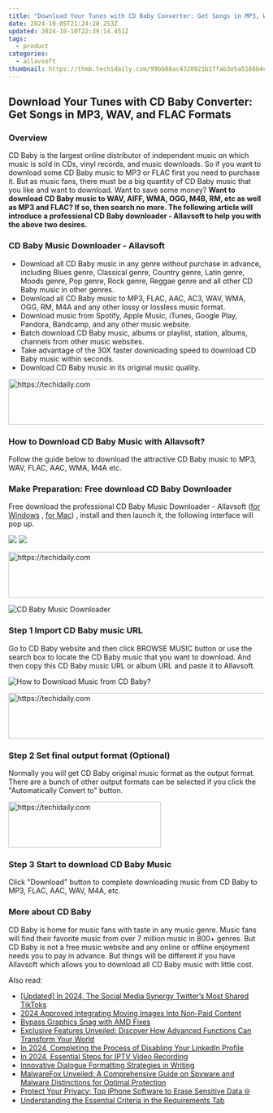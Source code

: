 ```yaml
---
title: "Download Your Tunes with CD Baby Converter: Get Songs in MP3, WAV, and FLAC Formats"
date: 2024-10-05T21:24:28.253Z
updated: 2024-10-10T22:39:14.451Z
tags:
  - product
categories:
  - allavsoft
thumbnail: https://thmb.techidaily.com/99bb08ac4320921b1ffab3e5a5166b4c117aac2cf8ab3a2d0b2277eb6b26d486.jpg
---
```


## Download Your Tunes with CD Baby Converter: Get Songs in MP3, WAV, and FLAC Formats

### Overview

CD Baby is the largest online distributor of independent music on which music is sold in CDs, vinyl records, and music downloads. So if you want to download some CD Baby music to MP3 or FLAC first you need to purchase it. But as music fans, there must be a big quantity of CD Baby music that you like and want to download. Want to save some money? **Want to download CD Baby music to WAV, AIFF, WMA, OGG, M4B, RM, etc as well as MP3 and FLAC? If so, then search no more. The following article will introduce a professional CD Baby downloader - Allavsoft to help you with the above two desires.**

### CD Baby Music Downloader - Allavsoft

* Download all CD Baby music in any genre without purchase in advance, including Blues genre, Classical genre, Country genre, Latin genre, Moods genre, Pop genre, Rock genre, Reggae genre and all other CD Baby music in other genres.
* Download all CD Baby music to MP3, FLAC, AAC, AC3, WAV, WMA, OGG, RM, M4A and any other lossy or lossless music format.
* Download music from Spotify, Apple Music, iTunes, Google Play, Pandora, Bandcamp, and any other music website.
* Batch download CD Baby music, albums or playlist, station, albums, channels from other music websites.
* Take advantage of the 30X faster downloading speed to download CD Baby music within seconds.
* Download CD Baby music in its original music quality.

<!-- affiliate ads begin -->
<a href="https://appsumo.8odi.net/c/5597632/2130885/7443" target="_top" id="2130885">
  <img src="//a.impactradius-go.com/display-ad/7443-2130885" border="0" alt="https://techidaily.com" width="600" height="90"/>
</a>
<img height="0" width="0" src="https://appsumo.8odi.net/i/5597632/2130885/7443" style="position:absolute;visibility:hidden;" border="0" />
<!-- affiliate ads end -->

### How to Download CD Baby Music with Allavsoft?

Follow the guide below to download the attractive CD Baby music to MP3, WAV, FLAC, AAC, WMA, M4A etc.

### Make Preparation: Free download CD Baby Downloader

Free download the professional CD Baby Music Downloader - Allavsoft ([for Windows](https://tools.techidaily.com/allavsoft/products/) , [for Mac](https://tools.techidaily.com/allavsoft/products/)) , install and then launch it, the following interface will pop up.

[![](https://www.allavsoft.com/how-to/../images/how-to/free-download-win.jpg)](https://tools.techidaily.com/allavsoft/products/) [![](https://www.allavsoft.com/how-to/../images/how-to/free-download-mac.jpg)](https://tools.techidaily.com/allavsoft/products/)

<!-- affiliate ads begin -->
<a href="https://unicoeye.pxf.io/c/5597632/2134493/18498" target="_top" id="2134493">
  <img src="//a.impactradius-go.com/display-ad/18498-2134493" border="0" alt="https://techidaily.com" width="728" height="90"/>
</a>
<img height="0" width="0" src="https://unicoeye.pxf.io/i/5597632/2134493/18498" style="position:absolute;visibility:hidden;" border="0" />
<!-- affiliate ads end -->

![CD Baby Music Downloader](https://www.allavsoft.com/how-to/../images/allavsoft/screen-shot-600.jpg)

### Step 1 Import CD Baby music URL

Go to CD Baby website and then click BROWSE MUSIC button or use the search box to locate the CD Baby music that you want to download. And then copy this CD Baby music URL or album URL and paste it to Allavsoft.

![How to Download Music from CD Baby?](https://www.allavsoft.com/how-to/../images/how-to/download-rtmp-video/download-rtmp-video.jpg)

<!-- affiliate ads begin -->
<a href="https://appsumo.8odi.net/c/5597632/2144276/7443" target="_top" id="2144276">
  <img src="//a.impactradius-go.com/display-ad/7443-2144276" border="0" alt="https://techidaily.com" width="728" height="90"/>
</a>
<img height="0" width="0" src="https://appsumo.8odi.net/i/5597632/2144276/7443" style="position:absolute;visibility:hidden;" border="0" />
<!-- affiliate ads end -->

### Step 2 Set final output format (Optional)

Normally you will get CD Baby original music format as the output format. There are a bunch of other output formats can be selected if you click the "Automatically Convert to" button.

<!-- affiliate ads begin -->
<a href="https://aligracehair.sjv.io/c/5597632/1886069/19272" target="_top" id="1886069">
  <img src="//a.impactradius-go.com/display-ad/19272-1886069" border="0" alt="https://techidaily.com" width="300" height="90"/>
</a>
<img height="0" width="0" src="https://aligracehair.sjv.io/i/5597632/1886069/19272" style="position:absolute;visibility:hidden;" border="0" />
<!-- affiliate ads end -->

### Step 3 Start to download CD Baby Music

Click "Download" button to complete downloading music from CD Baby to MP3, FLAC, AAC, WAV, M4A, etc.

### More about CD Baby

CD Baby is home for music fans with taste in any music genre. Music fans will find their favorite music from over 7 million music in 800+ genres. But CD Baby is not a free music website and any online or offline enjoyment needs you to pay in advance. But things will be different if you have Allavsoft which allows you to download all CD Baby music with little cost.

<ins class="adsbygoogle"
     style="display:block"
     data-ad-format="autorelaxed"
     data-ad-client="ca-pub-7571918770474297"
     data-ad-slot="1223367746"></ins>

<ins class="adsbygoogle"
     style="display:block"
     data-ad-client="ca-pub-7571918770474297"
     data-ad-slot="8358498916"
     data-ad-format="auto"
     data-full-width-responsive="true"></ins>

<span class="atpl-alsoreadstyle">Also read:</span>
<div><ul>
<li><a href="https://twitter-clips.techidaily.com/updated-in-2024-the-social-media-synergy-twitters-most-shared-tiktoks/"><u>[Updated] In 2024, The Social Media Synergy Twitter’s Most Shared TikToks</u></a></li>
<li><a href="https://youtube-help.techidaily.com/2024-approved-integrating-moving-images-into-non-paid-content/"><u>2024 Approved Integrating Moving Images Into Non-Paid Content</u></a></li>
<li><a href="https://network-issues.techidaily.com/bypass-graphics-snag-with-amd-fixes/"><u>Bypass Graphics Snag with AMD Fixes</u></a></li>
<li><a href="https://fox-within.techidaily.com/exclusive-features-unveiled-discover-how-advanced-functions-can-transform-your-world/"><u>Exclusive Features Unveiled: Discover How Advanced Functions Can Transform Your World</u></a></li>
<li><a href="https://vp-tips.techidaily.com/in-2024-completing-the-process-of-disabling-your-linkedin-profile/"><u>In 2024, Completing the Process of Disabling Your LinkedIn Profile</u></a></li>
<li><a href="https://screen-mirroring-recording.techidaily.com/in-2024-essential-steps-for-iptv-video-recording/"><u>In 2024, Essential Steps for IPTV Video Recording</u></a></li>
<li><a href="https://fox-within.techidaily.com/innovative-dialogue-formatting-strategies-in-writing/"><u>Innovative Dialogue Formatting Strategies in Writing</u></a></li>
<li><a href="https://fox-within.techidaily.com/malwarefox-unveiled-a-comprehensive-guide-on-spyware-and-malware-distinctions-for-optimal-protection/"><u>MalwareFox Unveiled: A Comprehensive Guide on Spyware and Malware Distinctions for Optimal Protection</u></a></li>
<li><a href="https://data-safeguard.techidaily.com/protect-your-privacy-top-iphone-software-to-erase-sensitive-data/"><u>Protect Your Privacy: Top iPhone Software to Erase Sensitive Data 🌐</u></a></li>
<li><a href="https://fox-within.techidaily.com/understanding-the-essential-criteria-in-the-requirements-tab/"><u>Understanding the Essential Criteria in the Requirements Tab</u></a></li>
</ul></div>

